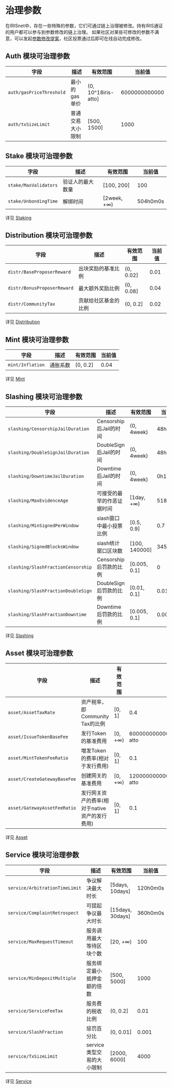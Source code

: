 # 治理参数

在IRISnet中，存在一些特殊的参数，它们可通过链上治理被修改。持有IRIS通证的用户都可以参与到参数修改的链上治理。
如果社区对某些可修改的参数不满意，可以发起[参数修改提案](../features/governance.md#usage-scenario-of-parameter-change)，社区投票通过后即可在线自动完成修改。

## Auth 模块可治理参数

| 字段                     | 描述             | 有效范围            | 当前值        |
| ------------------------ | ---------------- | ------------------- | ------------- |
| `auth/gasPriceThreshold` | 最小的gas单价    | (0, 10^18iris-atto] | 6000000000000 |
| `auth/txSizeLimit`       | 普通交易大小限制 | [500, 1500]         | 1000          |

## Stake 模块可治理参数

| 字段                  | 描述             | 有效范围    | 当前值   |
| --------------------- | ---------------- | ----------- | -------- |
| `stake/MaxValidators` | 验证人的最大数量 | [100, 200]  | 100      |
| `stake/UnbondingTime` | 解绑时间         | [2week, +∞) | 504h0m0s |

详见 [Staking](../features/stake.md)

## Distribution 模块可治理参数

| 字段                        | 描述                 | 有效范围  | 当前值 |
| --------------------------- | -------------------- | --------- | ------ |
| `distr/BaseProposerReward`  | 出块奖励的基准比例   | (0, 0.02] | 0.01   |
| `distr/BonusProposerReward` | 最大额外奖励比例     | (0, 0.08] | 0.04   |
| `distr/CommunityTax`        | 贡献给社区基金的比例 | (0, 0.2]  | 0.02   |

详见 [Distribution](../features/distribution.md)

## Mint 模块可治理参数

| 字段             | 描述     | 有效范围 | 当前值 |
| ---------------- | -------- | -------- | ------ |
| `mint/Inflation` | 通胀系数 | [0, 0.2] | 0.04   |

详见 [Mint](../features/mint.md)

## Slashing 模块可治理参数

| 字段                               | 描述                       | 有效范围      | 当前值  |
| ---------------------------------- | -------------------------- | ------------- | ------- |
| `slashing/CensorshipJailDuration`  | Censorship后Jail的时间     | (0, 4week)    | 48h0m0s |
| `slashing/DoubleSignJailDuration`  | DoubleSign后Jail的时间     | (0, 4week)    | 48h0m0s |
| `slashing/DowntimeJailDuration`    | Downtime后Jail的时间       | (0, 4week)    | 0h10m0s |
| `slashing/MaxEvidenceAge`          | 可接受的最早的作恶证据时间 | [1day, +∞)    | 51840   |
| `slashing/MinSignedPerWindow`      | slash窗口中最小投票比例    | [0.5, 0.9]    | 0.7     |
| `slashing/SignedBlocksWindow`      | slash统计窗口区块数        | [100, 140000] | 34560   |
| `slashing/SlashFractionCensorship` | Censorship后罚款的比例     | [0.005, 0.1]  | 0       |
| `slashing/SlashFractionDoubleSign` | DoubleSign后罚款的比例     | [0.01, 0.1]   | 0.01    |
| `slashing/SlashFractionDowntime`   | Downtime后罚款的比例       | [0.005, 0.1]  | 0.0003  |

详见 [Slashing](../features/slashing.md)

## Asset 模块可治理参数

| 字段                         | 描述                                           | 有效范围 | 当前值                            |
| ---------------------------- | ---------------------------------------------- | -------- | --------------------------------- |
| `asset/AssetTaxRate`         | 资产税率，即Community Tax的比例                | [0, 1]   | 0.4                               |
| `asset/IssueTokenBaseFee`    | 发行Token的基准费用                            | [0, +∞)  | 60000000000000000000000iris-atto  |
| `asset/MintTokenFeeRatio`    | 增发Token的费率(相对于发行费用)                | [0, 1]   | 0.1                               |
| `asset/CreateGatewayBaseFee` | 创建网关的基准费用                             | [0, +∞)  | 120000000000000000000000iris-atto |
| `asset/GatewayAssetFeeRatio` | 发行网关资产的费率(相对于native资产的发行费用) | [0, 1]   | 0.1                               |

详见 [Asset](../features/token.md)

## Service 模块可治理参数

| 字段                           | 描述                       | 有效范围         | 当前值   |
| ------------------------------ | -------------------------- | ---------------- | -------- |
| `service/ArbitrationTimeLimit` | 争议解决最大时长           | [5days, 10days]  | 120h0m0s |
| `service/ComplaintRetrospect`  | 可提起争议最大时长         | [15days, 30days] | 360h0m0s |
| `service/MaxRequestTimeout`    | 服务调用最大等待区块个数   | [20, +∞)         | 100      |
| `service/MinDepositMultiple`   | 服务绑定最小抵押金额的倍数 | [500, 5000]      | 1000     |
| `service/ServiceFeeTax`        | 服务费的税收比例           | (0, 0.2]         | 0.01     |
| `service/SlashFraction`        | 惩罚百分比                 | (0, 0.01]        | 0.001    |
| `service/TxSizeLimit`          | service类型交易的大小限制  | [2000, 6000]     | 4000     |

详见 [Service](../features/service.md)

